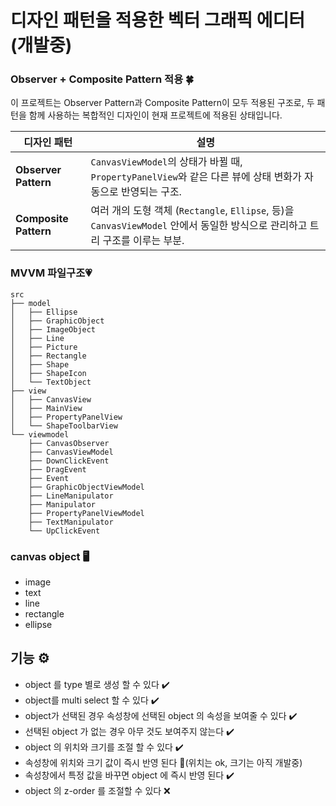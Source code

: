 # 디자인 패턴을 적용한 벡터 그래픽 에디터 (개발중)
### Observer + Composite Pattern 적용 🍀
이 프로젝트는 Observer Pattern과 Composite Pattern이 모두 적용된 구조로, 두 패턴을 함께 사용하는 복합적인 디자인이 현재 프로젝트에 적용된 상태입니다.

| 디자인 패턴      | 설명                                                                                                                                               |
|------------------|--------------------------------------------------------------------------------------------------------------------------------------------------|
| **Observer Pattern**  | `CanvasViewModel`의 상태가 바뀔 때, `PropertyPanelView`와 같은 다른 뷰에 상태 변화가 자동으로 반영되는 구조.                               |
| **Composite Pattern** | 여러 개의 도형 객체 (`Rectangle`, `Ellipse`, 등)을 `CanvasViewModel` 안에서 동일한 방식으로 관리하고 트리 구조를 이루는 부분.              |

### MVVM 파일구조💗
```
src
├── model
│   ├── Ellipse
│   ├── GraphicObject
│   ├── ImageObject
│   ├── Line
│   ├── Picture
│   ├── Rectangle
│   ├── Shape
│   ├── ShapeIcon
│   └── TextObject
├── view
│   ├── CanvasView
│   ├── MainView
│   ├── PropertyPanelView
│   └── ShapeToolbarView
└── viewmodel
    ├── CanvasObserver
    ├── CanvasViewModel
    ├── DownClickEvent
    ├── DragEvent
    ├── Event
    ├── GraphicObjectViewModel
    ├── LineManipulator
    ├── Manipulator
    ├── PropertyPanelViewModel
    ├── TextManipulator
    └── UpClickEvent
```
### canvas object 🖥️
- image
- text
- line
- rectangle
- ellipse

## 기능 ⚙️
- object 를 type 별로 생성 할 수 있다 ✔️
- object를 multi select 할 수 있다 ✔️
- object가 선택된 경우 속성창에 선택된 object 의 속성을 보여줄 수 있다 ✔️
- 선택된 object 가 없는 경우 아무 것도 보여주지 않는다 ✔️
- object 의 위치와 크기를 조절 할 수 있다 ✔️
- 속성창에 위치와 크기 값이 즉시 반영 된다 🔺(위치는 ok, 크기는 아직 개발중)
- 속성창에서 특정 값을 바꾸면 object 에 즉시 반영 된다 ✔️
- object 의 z-order 를 조절할 수 있다 ❌
